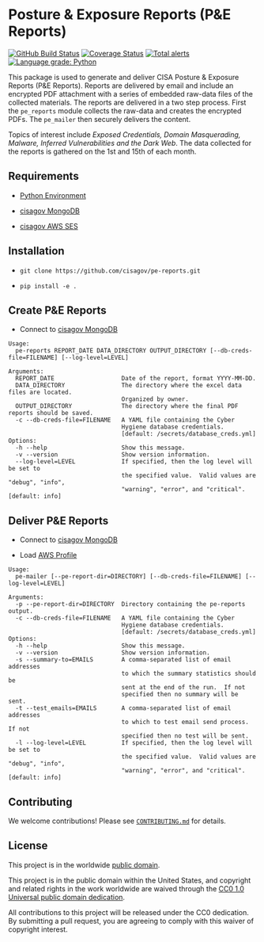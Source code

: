 # Posture & Exposure Reports (P&E Reports) #

[![GitHub Build Status](https://github.com/cisagov/pe-reports/workflows/build/badge.svg)](https://github.com/cisagov/pe-reports/actions)
[![Coverage Status](https://coveralls.io/repos/github/cisagov/pe-reports/badge.svg?branch=develop)](https://coveralls.io/github/cisagov/pe-reports?branch=develop)
[![Total alerts](https://img.shields.io/lgtm/alerts/g/cisagov/pe-reports.svg?logo=lgtm&logoWidth=18)](https://lgtm.com/projects/g/cisagov/pe-reports/alerts/)
[![Language grade: Python](https://img.shields.io/lgtm/grade/python/g/cisagov/pe-reports.svg?logo=lgtm&logoWidth=18)](https://lgtm.com/projects/g/cisagov/pe-reports/context:python)

This package is used to generate and deliver CISA Posture & Exposure Reports
(P&E Reports). Reports are delivered by email and include an encrypted PDF
attachment with a series of embedded raw-data files of the collected materials.
The reports are delivered in a two step process. First the `pe_reports` module
collects the raw-data and creates the encrypted PDFs. The `pe_mailer` then
securely delivers the content.

Topics of interest include *Exposed Credentials, Domain Masquerading, Malware,
Inferred Vulnerabilities and the Dark Web*. The data collected for the reports
is gathered on the 1st and 15th of each month.

## Requirements ##

- [Python Environment](CONTRIBUTING.md#creating-the-python-virtual-environment)

- [cisagov MongoDB](https://github.com/cisagov/mongo-db-from-config)

- [cisagov AWS SES](https://github.com/cisagov/cool-dns-cyber.dhs.gov)

## Installation ##

- `git clone https://github.com/cisagov/pe-reports.git`

- `pip install -e .`

## Create P&E Reports ##

- Connect to [cisagov MongoDB](https://github.com/cisagov/mongo-db-from-config)

```consol
Usage:
  pe-reports REPORT_DATE DATA_DIRECTORY OUTPUT_DIRECTORY [--db-creds-file=FILENAME] [--log-level=LEVEL]

Arguments:
  REPORT_DATE                   Date of the report, format YYYY-MM-DD.
  DATA_DIRECTORY                The directory where the excel data files are located.
                                Organized by owner.
  OUTPUT_DIRECTORY              The directory where the final PDF reports should be saved.
  -c --db-creds-file=FILENAME   A YAML file containing the Cyber
                                Hygiene database credentials.
                                [default: /secrets/database_creds.yml]
Options:
  -h --help                     Show this message.
  -v --version                  Show version information.
  --log-level=LEVEL             If specified, then the log level will be set to
                                the specified value.  Valid values are "debug", "info",
                                "warning", "error", and "critical". [default: info]
```

## Deliver P&E Reports ##

- Connect to [cisagov MongoDB](https://github.com/cisagov/mongo-db-from-config)

- Load [AWS Profile](https://github.com/cisagov/cool-dns-cyber.dhs.gov)

```consol
Usage:
  pe-mailer [--pe-report-dir=DIRECTORY] [--db-creds-file=FILENAME] [--log-level=LEVEL]

Arguments:
  -p --pe-report-dir=DIRECTORY  Directory containing the pe-reports output.
  -c --db-creds-file=FILENAME   A YAML file containing the Cyber
                                Hygiene database credentials.
                                [default: /secrets/database_creds.yml]
Options:
  -h --help                     Show this message.
  -v --version                  Show version information.
  -s --summary-to=EMAILS        A comma-separated list of email addresses
                                to which the summary statistics should be
                                sent at the end of the run.  If not
                                specified then no summary will be sent.
  -t --test_emails=EMAILS       A comma-separated list of email addresses
                                to which to test email send process. If not
                                specified then no test will be sent.
  -l --log-level=LEVEL          If specified, then the log level will be set to
                                the specified value.  Valid values are "debug", "info",
                                "warning", "error", and "critical". [default: info]
```

## Contributing ##

We welcome contributions!  Please see [`CONTRIBUTING.md`](CONTRIBUTING.md) for details.

## License ##

This project is in the worldwide [public domain](LICENSE).

This project is in the public domain within the United States, and copyright
and related rights in the work worldwide are waived through the
[CC0 1.0 Universal public domain dedication](https://creativecommons.org/publicdomain/zero/1.0/).

All contributions to this project will be released under the CC0 dedication.
By submitting a pull request, you are agreeing to comply with this waiver
of copyright interest.
